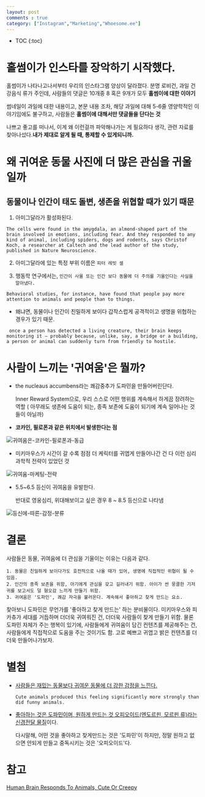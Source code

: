 ```yaml
---
layout: post
comments : true
category: ["Instagram","Marketing","Whoesome.ee"]
---
```


* TOC
{:toc}

# 홀썸이가 인스타를 장악하기 시작했다.

홀썸이가 나타나고나서부터
우리의 인스타그램 양상이 달라졌다.
분명 로비건, 과일 건강음식 류가 주인데,
사람들의 댓글은 10개중 8 혹은 9개가 모두 **홀썸이에 대한 이야기**

썸네일이 과일에 대한 내용이고,
본문 내용 조차, 해당 과일에 대해 5-6줄 영양학적인 이야기임에도 불구하고,
사람들은 **홀썸이에 대해서만 댓글들을 단다는 것**

나쁘고 좋고를 떠나서, 이게 왜 이런걸까 파악해나가는 게 필요하다 생각,
관련 자료를 찾아나섰다.**내가 제대로 알게 될 때, 통제할 수 있게되니까.**

# 왜 귀여운 동물 사진에 더 많은 관심을 귀울일까

## 동물이나 인간이 태도 돌변, 생존을 위협할 때가 있기 때문

1. 아미그달라가 활성화된다.

```
The cells were found in the amygdala, an almond-shaped part of the brain involved in emotions, including fear. And they responded to any kind of animal, including spiders, dogs and rodents, says Christof Koch, a researcher at Caltech and the lead author of the study, published in Nature Neuroscience.
```

2. 아미그달라에 있는 특정 부위 이름은 `피터 레빗 셀`

3. 행동학 연구에서는, `인간이 사물 또는 인간 보다 동물에 더 주의를 기울인다는 사실을 알아냈다.`

```
Behavioral studies, for instance, have found that people pay more attention to animals and people than to things.
```

- 왜냐면, 동물이나 인간이 친밀하게 보이다 갑작스럽게 공격적이고 생명을 위협하는 경우가 있기 때문.

```
 once a person has detected a living creature, their brain keeps monitoring it — probably because, unlike, say, a bridge or a building, a person or animal can suddenly turn from friendly to hostile.
```

# 사람이 느끼는 '귀여움'은 뭘까?

- the nucleaus accumbens라는 쾌감중추가 도파민을 만들어버린단다.

    Inner Reward System으로, 우리 스스로 어떤 행위를 계속해서 하게끔 장려하는 역할
    ( 아무래도 생존에 도움이 되는, 종족 보존에 도움이 되기에 계속 일어나는 것들이 아닐까)

- **코카인, 필로폰과 같은 위치에서 발생한다는 점**

![귀여움은-코카인-필로폰과-동급](https://user-images.githubusercontent.com/35059428/55793049-9764da80-5af4-11e9-900c-02e3d118143d.png)

- 미키마우스가 시간이 갈 수록 점점 더 케릭터를 귀엽게 만들어나간 건 다 이런 심리과학적 전략이 있었던 것

![귀여움-마케팅-전략](https://user-images.githubusercontent.com/35059428/55793161-dbf07600-5af4-11e9-9c67-33fad3feb791.png)

- 5.5~6.5 등신이 귀여움을 유발한다.

    반대로 영웅심리, 위대해보이고 싶은 경우 8 ~ 8.5 등신으로 나타냄

![등신에-따른-감정-분류](https://user-images.githubusercontent.com/35059428/55794384-b0bb5600-5af7-11e9-99b9-c04b72fa48c0.png)


# 결론

사람들은 동물, 귀여움에 더 관심을 기울이는 이유는 다음과 같다.

    1. 동물은 친밀하게 보이다가도 호전적으로 나올 때가 있어, 생명에 직접적인 위협이 될 수 있음.
    2. 인간의 종족 보존을 위함, 아기에게 관심을 갖고 길러내기 위함. 아이가 싼 뭉클한 기저귀를 보고서도 덜 혐오감 느끼게 만들기 위함.
    3. 귀여움은 '도파민', 쾌감 자극을 불러온다. 계속해서 좋아하고 찾게 만드는 요소.

찾아보니 도파민은 무언가를 '좋아하고 찾게 만드는' 하는 분비물이다.
미키마우스와 피카츄가 세대를 거듭하며 더더욱 귀여워진 건, 더더욱 사람들이 찾게 만들기 위함. 물론 도파민 자체가 주는 행복이 있기에, 사람들에게 귀여움이 담긴 컨텐츠를 제공해주는 건, 사람들에게 직접적으로 도움을 주는 것이기도 함. 고로 예쁘고 귀엽고 밝은 컨텐츠를 더더욱 만들어나가보자.



# 별첨

- [사람들은 재밌는 동물보다 귀여운 동물에 더 강한 감정을 느낀다.](https://www.livescience.com/26452-why-we-go-crazy-for-cuteness.html)

    ```
    Cute animals produced this feeling significantly more strongly than did funny animals. 
    ```

- [좋아하는 것은 도파민이며, 원하게 만드는 것 오피오이드(엔도르핀, 모르핀 류)라는 신경전달 물질](https://namu.wiki/w/%EB%8F%84%ED%8C%8C%EB%AF%BC#s-2.2)이다.

    다시말해, 어떤 것을 좋아하고 찾게만드는 것은 '도파민'이 하지만, 정말 원하고 없으면 안되게 만들고 중독시키는 것은 '오피오이드'다.



# 참고

[Human Brain Responds To Animals, Cute Or Creepy](https://www.npr.org/2011/09/01/140116969/human-brain-responds-to-animals-cute-or-creepy)


